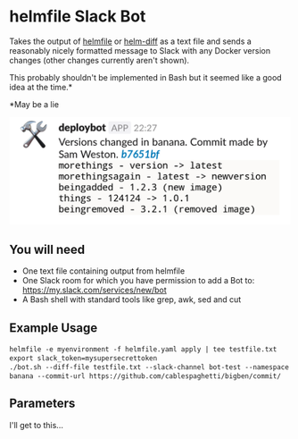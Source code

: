 # helmfile Slack Bot
Takes the output of [helmfile](https://github.com/roboll/helmfile) or [helm-diff](https://github.com/databus23/helm-diff) as a text file and sends a reasonably nicely formatted message to Slack with any Docker version changes (other changes currently aren't shown).

This probably shouldn't be implemented in Bash but it seemed like a good idea at the time.*

\*May be a lie

![Example screenshot](screenshot.png)

## You will need
* One text file containing output from helmfile
* One Slack room for which you have permission to add a Bot to: https://my.slack.com/services/new/bot
* A Bash shell with standard tools like grep, awk, sed and cut

## Example Usage
```
helmfile -e myenvironment -f helmfile.yaml apply | tee testfile.txt
export slack_token=mysupersecrettoken
./bot.sh --diff-file testfile.txt --slack-channel bot-test --namespace banana --commit-url https://github.com/cablespaghetti/bigben/commit/
```

## Parameters
I'll get to this...

